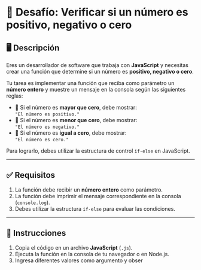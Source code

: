 # 📌 Desafío: Verificar si un número es positivo, negativo o cero

## 🖥️ Descripción
Eres un desarrollador de software que trabaja con **JavaScript** y necesitas crear una función que determine si un número es **positivo, negativo o cero**.

Tu tarea es implementar una función que reciba como parámetro un **número entero** y muestre un mensaje en la consola según las siguientes reglas:

- 🔹 Si el número es **mayor que cero**, debe mostrar:  
  `"El número es positivo."`
- 🔹 Si el número es **menor que cero**, debe mostrar:  
  `"El número es negativo."`
- 🔹 Si el número es **igual a cero**, debe mostrar:  
  `"El número es cero."`

Para lograrlo, debes utilizar la estructura de control `if-else` en JavaScript.

---

## ✅ Requisitos
1. La función debe recibir un **número entero** como parámetro.
2. La función debe imprimir el mensaje correspondiente en la consola (`console.log`).
3. Debes utilizar la estructura `if-else` para evaluar las condiciones.

---

## 🎯 Instrucciones
1. Copia el código en un archivo **JavaScript** (`.js`).
2. Ejecuta la función en la consola de tu navegador o en Node.js.
3. Ingresa diferentes valores como argumento y obser

